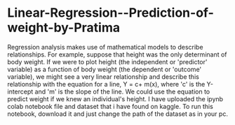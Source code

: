 # Linear-Regression--Prediction-of-weight-by-Pratima
Regression analysis makes use of mathematical models to describe relationships. For example, suppose that height was the only determinant of body weight. If we were to plot height (the independent or 'predictor' variable) as a function of body weight (the dependent or 'outcome' variable), we might see a very linear relationship and describe this relationship with the equation for a line, Y = c+ m(x), where 'c' is the Y-intercept and 'm' is the slope of the line. We could use the equation to predict weight if we knew an individual's height.
I have uploaded the ipynb colab notebook file and dataset that i have found on kaggle.
To run this notebook, download it and just change the path of the dataset as in your pc.
